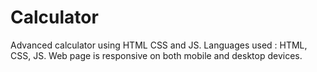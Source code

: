 # Calculator
Advanced calculator using HTML CSS and JS.
Languages used : HTML, CSS, JS.
Web page is responsive on both mobile and desktop devices.
